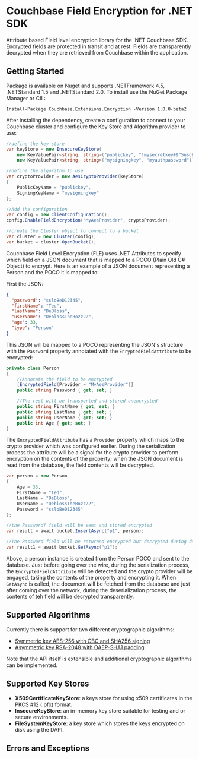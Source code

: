 # Couchbase Field Encryption for .NET SDK
Attribute based Field level encryption library for the .NET Couchbase SDK. Encrypted fields are protected in transit and at rest. Fields are transparently decrypted when they are retrieved from Couchbase within the application. 

## Getting Started ##
Package is available on Nuget and supports .NETFramework 4.5, .NETStandard 1.5 and .NETStandard 2.0. To install use the NuGet Package Manager or CIL:

``` 
Install-Package Couchbase.Extensions.Encryption -Version 1.0.0-beta2
```

After installing the dependency, create a configuration to connect to your Couchbase cluster and configure the Key Store and Algorithm provider to use:

```C#
//define the key store
var keyStore = new InsecureKeyStore(
    new KeyValuePair<string, string>("publickey", "!mysecretkey#9^5usdk39d&dlf)03sL"),
    new KeyValuePair<string, string>("mysigningkey", "myauthpassword"));

//define the algorithm to use
var cryptoProvider = new AesCryptoProvider(keyStore)
{
    PublicKeyName = "publickey",
    SigningKeyName = "mysigningkey"
};

//Add the configuration
var config = new ClientConfiguration();
config.EnableFieldEncryption("MyAesProvider", cryptoProvider);

//create the Cluster object to connect to a bucket
var cluster = new Cluster(config);
var bucket = cluster.OpenBucket();
```

Couchbase Field Level Encryption (FLE) uses .NET Attributes to specify which field on a JSON document that is mapped to a POCO (Plain Old C# Object) to encrypt. Here is an example of a JSON document representing a Person and the POCO it is mapped to:

First the JSON:
```JSON
{
  "password": "ssloBeD12345",
  "firstName": "Ted",
  "lastName": "DeBloss",
  "userName": "DeblossTheBozz22",
  "age": 33,
  "type": "Person"
}
```
This JSON will be mapped to a POCO representing the JSON's structure with the `Password` property annotated with the `EnryptedFieldAttribute` to be encrypted:

```C#
private class Person
{
    //Annotate the field to be encrypted
    [EncryptedField(Provider = "MyAesProvider")]
    public string Password { get; set; }

    //The rest will be transported and stored unencrypted
    public string FirstName { get; set; }
    public string LastName { get; set; }
    public string UserName { get; set; }
    public int Age { get; set; }
}
```

The `EncryptedFieldAttribute` has a `Provider` property which maps to the crypto provider which was configured earlier. During the serialization process the attribute will be a signal for the crypto provider to perform encryption on the contents of the property; when the JSON document is read from the database, the field contents will be decrypted.

```C#
var person = new Person
{
    Age = 33,
    FirstName = "Ted",
    LastName = "DeBloss",
    UserName = "DeblossTheBozz22",
    Password = "ssloBeD12345"
};

//the Passwordf field will be sent and stored encrypted
var result = await bucket.InsertAsync("p1", person);

//The Password field will be returned encrypted but decrypted during deserialization
var result1 = await bucket.GetAsync("p1");
```
Above, a person instance is created from the Person POCO and sent to the database. Just before going over the wire, during the serialization process, the `EncryptedFieldAttribute` will be detected and the crypto provider will be engaged, taking the contents of the property and encrypting it. When `GetAsync` is called, the document will be fetched from the database and just after coming over the network, during the deserialization process, the contents of teh field will be decrypted transparently.

## Supported Algorithms
Currently there is support for two different cryptographic algorithms:

 - [Symmetric key AES-256 with CBC and SHA256 signing](docs/aes-256-provider.md)
 - [Asymmetric key RSA-2048 with OAEP-SHA1 padding](docs/rsa-2048-provider.md)

Note that the API itself is extensible and additional cryptographic algorithms can be implemented. 


## Supported Key Stores

 - **X509CertificateKeyStore**: a keys store for using x509 certificates in the PKCS #12 (.pfx) format.
 - **InsecureKeyStore**: an in-memory key store suitable for testing and or secure environments.
 - **FileSystemKeyStore**: a key store which stores the keys encrypted on disk using the DAPI.

## Errors and Exceptions
